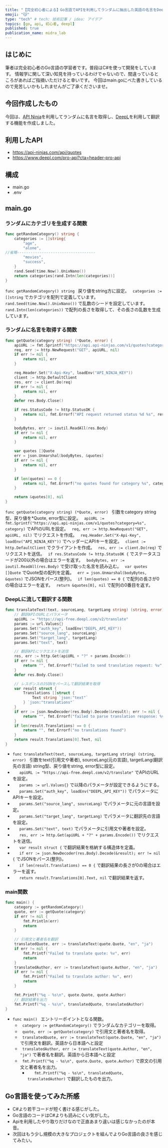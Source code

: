 ```yaml
---
title: "【完全初心者による】Go言語でAPIを利用してランダムに抽出した英語の名言をDeepLに流して翻訳する機能を作ってみた"
emoji: "😽"
type: "tech" # tech: 技術記事 / idea: アイデア
topics: [go, api, 初心者, deepl]
published: true
publication_name: midra_lab
---
```


## はじめに
筆者は完全初心者のGo言語の学習者です。普段はC#を使って開発をしています。
情報学に関して深い知見を持っているわけでゃないので、間違っているところがあればご指摘いただけると幸いです。
今回はmain.goにべた書きしているので見苦しいかもしれませんがご了承くださいませ。
## 今回作成したもの
今回は、[API Ninja](https://api-ninjas.com/)を利用してランダムに名言を取得し、[DeepL](https://www.deepl.com/translator)を利用して翻訳する機能を作成しました。

## 利用したAPI
- https://api-ninjas.com/api/quotes
- https://www.deepl.com/pro-api?cta=header-pro-api

## 構成
- main.go 
- .env

## main.go
### ランダムにカテゴリを生成する関数
```go
func getRandomCategory() string {
	categories := []string{
		"age",
		"alone",
//省略-----------------------------------
		"movies",
		"success",
	}
	rand.Seed(time.Now().UnixNano())
	return categories[rand.Intn(len(categories))]
}
```
``func getRandomCategory() string `` 戻り値をstring方に設定。
``	categories := []string `` でカテゴリを配列で定義しています。
``	rand.Seed(time.Now().UnixNano()) `` で乱数のシードを設定しています。
``	rand.Intn(len(categories)) `` で配列の長さを取得して、その長さの乱数を生成しています。
### ランダムに名言を取得する関数
```go
func getQuote(category string) (*Quote, error) {
	apiURL := fmt.Sprintf("https://api.api-ninjas.com/v1/quotes?category=%s", category)
	req, err := http.NewRequest("GET", apiURL, nil)
	if err != nil {
		return nil, err
	}

	req.Header.Set("X-Api-Key", loadEnv("API_NINJA_KEY"))
	client := http.DefaultClient
	res, err := client.Do(req)
	if err != nil {
		return nil, err
	}
	defer res.Body.Close()

	if res.StatusCode != http.StatusOK {
		return nil, fmt.Errorf("API request returned status %d %s", res.StatusCode, res.Status)
	}

	bodyBytes, err := ioutil.ReadAll(res.Body)
	if err != nil {
		return nil, err
	}

	var quotes []Quote
	err = json.Unmarshal(bodyBytes, &quotes)
	if err != nil {
		return nil, err
	}

	if len(quotes) == 0 {
		return nil, fmt.Errorf("no quotes found for category %s", category)
	}

	return &quotes[0], nil
}
```
``func getQuote(category string) (*Quote, error) `` 引数をcategory string型、戻り値を*Quote, error型に設定。
``	apiURL := fmt.Sprintf("https://api.api-ninjas.com/v1/quotes?category=%s", category) `` でAPIのURLを設定。
``	req, err := http.NewRequest("GET", apiURL, nil) `` でリクエストを作成。
``	req.Header.Set("X-Api-Key", loadEnv("API_NINJA_KEY")) `` でヘッダーにAPIキーを設定。
``	client := http.DefaultClient `` でクライアントを作成。
``	res, err := client.Do(req) `` でリクエストを送信。
``	if res.StatusCode != http.StatusOK { `` でステータスコードが200以外の場合はエラーを返す。
``	bodyBytes, err := ioutil.ReadAll(res.Body) `` で受け取った名言を読み込む。
``	var quotes []Quote `` でQuote型の配列を定義。
``	err = json.Unmarshal(bodyBytes, &quotes) `` でJSONをパース(整列)。
``	if len(quotes) == 0 { `` で配列の長さが0の場合はエラーを返す。
``	return &quotes[0], nil `` で配列の0番目を返す。
### DeepLに流して翻訳する関数
```go
func translateText(text, sourceLang, targetLang string) (string, error) {
	// 翻訳APIのURLとパラメータ
	apiURL := "https://api-free.deepl.com/v2/translate"
	params := url.Values{}
	params.Set("auth_key", loadEnv("DEEPL_API_KEY"))
	params.Set("source_lang", sourceLang)
	params.Set("target_lang", targetLang)
	params.Set("text", text)

	// 翻訳APIにリクエストを送信
	res, err := http.Get(apiURL + "?" + params.Encode())
	if err != nil {
		return "", fmt.Errorf("failed to send translation request: %v", err)
	}
	defer res.Body.Close()

	// レスポンスのJSONをパースして翻訳結果を取得
	var result struct {
		Translations []struct {
			Text string `json:"text"`
		} `json:"translations"`
	}
	if err := json.NewDecoder(res.Body).Decode(&result); err != nil {
		return "", fmt.Errorf("failed to parse translation response: %v", err)
	}
	if len(result.Translations) == 0 {
		return "", fmt.Errorf("no translations found")
	}
	return result.Translations[0].Text, nil
}
```
- ``func translateText(text, sourceLang, targetLang string) (string, error) `` 引数をtext(引用文や著者), sourceLang(元の言語), targetLang(翻訳先の言語) string型、戻り値をstring, error型に設定。
- ``	apiURL := "https://api-free.deepl.com/v2/translate" `` でAPIのURLを設定。
- ``	params := url.Values{} `` で以降のパラメータが設定できるようにする。
- ``	params.Set("auth_key", loadEnv("DEEPL_API_KEY")) `` でパラメータにAPIキーを設定。
- ``	params.Set("source_lang", sourceLang) `` でパラメータに元の言語を設定。
- ``	params.Set("target_lang", targetLang) `` でパラメータに翻訳先の言語を設定。
- ``	params.Set("text", text) `` でパラメータに引用文や著者を設定。
- ``	res, err := http.Get(apiURL + "?" + params.Encode()) `` でリクエストを送信。
- ``	var result struct { `` で翻訳結果を格納する構造体を定義。
- ``	if err := json.NewDecoder(res.Body).Decode(&result); err != nil { `` でJSONをパース(整列)。
- ``	if len(result.Translations) == 0 { `` で翻訳結果の長さが0の場合はエラーを返す。
- ``	return result.Translations[0].Text, nil `` で翻訳結果を返す。

### main関数
```go
func main() {
	category := getRandomCategory()
	quote, err := getQuote(category)
	if err != nil {
		fmt.Println(err)
		return
	}

	// 引用文と著者名を翻訳
	translatedQuote, err := translateText(quote.Quote, "en", "ja")
	if err != nil {
		fmt.Printf("Failed to translate quote: %v", err)
		return
	}
	translatedAuthor, err := translateText(quote.Author, "en", "ja")
	if err != nil {
		fmt.Printf("Failed to translate author: %v", err)
		return
	}

	fmt.Printf("%q - %s\n", quote.Quote, quote.Author)
	// 翻訳結果を出力
	fmt.Printf("%q - %s\n", translatedQuote, translatedAuthor)
}
```
- ``func main() `` エントリーポイントとなる関数。
  - ``	category := getRandomCategory() `` でランダムなカテゴリーを取得。
  - ``	quote, err := getQuote(category) `` で引用文と著者名を取得。
  - ``	translatedQuote, err := translateText(quote.Quote, "en", "ja") `` で引用文を翻訳。英語から日本語へと設定
  - ``	translatedAuthor, err := translateText(quote.Author, "en", "ja") `` で著者名を翻訳。英語から日本語へと設定
  - ``	fmt.Printf("%q - %s\n", quote.Quote, quote.Author) `` で原文の引用文と著者名を出力。
    - ``	fmt.Printf("%q - %s\n", translatedQuote, translatedAuthor) `` で翻訳したものを出力。

## Go言語を使ってみた所感
- C#より若干コードが短く書ける感じがした。
- Go言語のコードはC#よりも読みにくい気がした。
- Apiを利用したやり取りだけなので正直あまり違いは感じなかったのが本音。
- 次回はもう少し規模の大きなプロジェクトを組んでよりGo言語の良さを感じてみたい。

